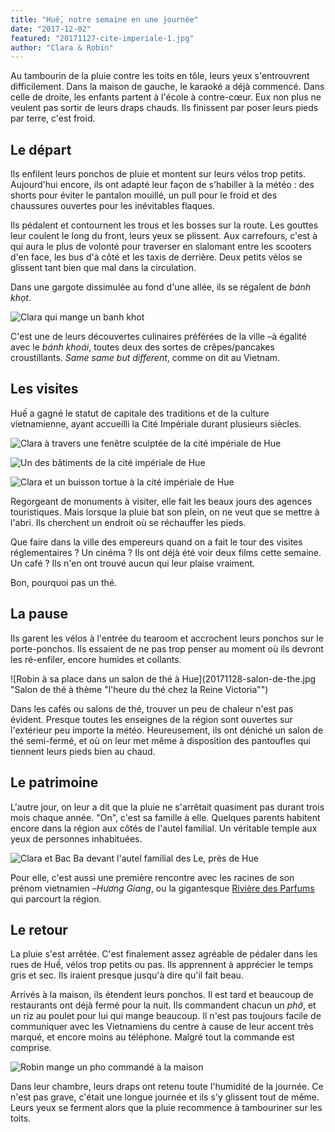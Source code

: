 ```yaml
---
title: "Huế, notre semaine en une journée"
date: "2017-12-02"
featured: "20171127-cite-imperiale-1.jpg"
author: "Clara & Robin"
---
```


Au tambourin de la pluie contre les toits en tôle, leurs yeux s'entrouvrent
difficilement. Dans la maison de gauche, le karaoké a déjà commencé. Dans celle
de droite, les enfants partent à l'école à contre-cœur. Eux non plus ne veulent
pas sortir de leurs draps chauds. Ils finissent par poser leurs pieds par terre,
c'est froid.

## Le départ

Ils enfilent leurs ponchos de pluie et montent sur leurs vélos trop petits.
Aujourd'hui encore, ils ont adapté leur façon de s'habiller à la météo : des
shorts pour éviter le pantalon mouillé, un pull pour le froid et des chaussures
ouvertes pour les inévitables flaques.

Ils pédalent et contournent les trous et les bosses sur la route. Les gouttes
leur coulent le long du front, leurs yeux se plissent. Aux carrefours, c'est à
qui aura le plus de volonté pour traverser en slalomant entre les scooters d'en
face, les bus d'à côté et les taxis de derrière. Deux petits vélos se glissent
tant bien que mal dans la circulation.

Dans une gargote dissimulée au fond d'une allée, ils se régalent de *bánh khọt*.

![Clara qui mange un banh khot](20171128-banh-khot.jpg "Les bánh khọt, galettes de riz aux crevettes croustillantes et délicieuses")

C'est une de leurs découvertes culinaires préférées de la ville –à égalité avec
le _bánh khoái_, toutes deux des sortes de crêpes/pancakes croustillants. _Same
same but different_, comme on dit au Vietnam.

## Les visites

Huế a gagné le statut de capitale des traditions et de la culture vietnamienne,
ayant accueilli la Cité Impériale durant plusieurs siècles.

![Clara à travers une fenêtre sculptée de la cité impériale de Hue](20171127-cite-imperiale-2.jpg "Dans la Cité Impériale, on découvre...")

![Un des bâtiments de la cité impériale de Hue](20171127-cite-imperiale-1.jpg "... une architecture unique...")

![Clara et un buisson tortue à la cité impériale de Hue](20171127-cite-imperiale-3.jpg "... et des buissons-tortue")

Regorgeant de monuments à visiter, elle fait les beaux jours des agences
touristiques. Mais lorsque la pluie bat son plein, on ne veut que se mettre à
l'abri. Ils cherchent un endroit où se réchauffer les pieds.

Que faire dans la ville des empereurs quand on a fait le tour des visites
réglementaires ? Un cinéma ? Ils ont déjà été voir deux films cette semaine. Un
café ? Ils n'en ont trouvé aucun qui leur plaise vraiment.

Bon, pourquoi pas un thé.

## La pause

Ils garent les vélos à l'entrée du tearoom et accrochent leurs ponchos sur le
porte-ponchos. Ils essaient de ne pas trop penser au moment où ils devront les
ré-enfiler, encore humides et collants.

![Robin à sa place dans un salon de thé à Hue](20171128-salon-de-the.jpg "Salon
de thé à thème "l'heure du thé chez la Reine Victoria"")

Dans les cafés ou salons de thé, trouver un peu de chaleur n'est pas évident.
Presque toutes les enseignes de la région sont ouvertes sur l'extérieur peu
importe la météo. Heureusement, ils ont déniché un salon de thé semi-fermé, et
où on leur met même à disposition des pantoufles qui tiennent leurs pieds bien
au chaud.

## Le patrimoine

L'autre jour, on leur a dit que la pluie ne s'arrêtait quasiment pas durant
trois mois chaque année. "On", c'est sa famille à elle. Quelques parents
habitent encore dans la région aux côtés de l'autel familial. Un véritable
temple aux yeux de personnes inhabituées.

![Clara et Bac Ba devant l'autel familial des Le, près de Hue](20171125-temple-le.jpg)

Pour elle, c'est aussi une première rencontre avec les racines de son prénom
vietnamien –_Hương Giang_, ou la gigantesque
[Rivière des Parfums](https://eaudepoisson.com/2017/11/27/hue-un-haiku/) qui
parcourt la région.

## Le retour

La pluie s'est arrêtée. C'est finalement assez agréable de pédaler dans les rues
de Huế, vélos trop petits ou pas. Ils apprennent à apprécier le temps gris et
sec. Ils iraient presque jusqu'à dire qu'il fait beau.

Arrivés à la maison, ils étendent leurs ponchos. Il est tard et beaucoup de
restaurants ont déjà fermé pour la nuit. Ils commandent chacun un *phở*, et un
riz au poulet pour lui qui mange beaucoup. Il n'est pas toujours facile de
communiquer avec les Vietnamiens du centre à cause de leur accent très marqué,
et encore moins au téléphone. Malgré tout la commande est comprise.

![Robin mange un pho commandé à la maison](20171126-delivery.jpg)

Dans leur chambre, leurs draps ont retenu toute l'humidité de la journée. Ce
n'est pas grave, c'était une longue journée et ils s'y glissent tout de même.
Leurs yeux se ferment alors que la pluie recommence à tambouriner sur les toits.
